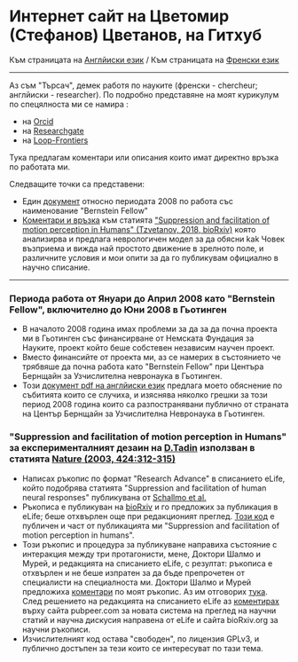 # Интернет сайт на Цветомир (Стефанов) Цветанов, на Гитхуб #

Към страницата на [Англйиски език](./README.md) / Към страницата на [Френски език](./README_fr.md)

 - - - 
 
Аз съм "Търсач", демек работя по науките (френски - chercheur; англйиски - researcher). По подробно представяне на моят курикулум по спецялноста ми се намира :
- на [Orcid](https://orcid.org/0000-0002-2553-4741)
- на [Researchgate](https://www.researchgate.net/profile/Tzvetomir_Tzvetanov)
- на [Loop-Frontiers](https://loop.frontiersin.org/people/17380/overview)

Тука предлагам коментари или описания които имат директно връзка по работата ми.

Следващите точки са представени:
- Един [документ](#bernsteinfellow2008) относно периодата 2008 по работа със наименование "Bernstein Fellow"
- [Коментари и връзка](#tzvetanov2019schallmo2018) към статията ["Suppression and facilitation of motion perception in Humans" (Tzvetanov, 2018, bioRxiv)](https://www.biorxiv.org/content/10.1101/465807v1) която анализирва и предлага неврологичен модел за да обясни kak Човек възприема и вижда най простото движение в зрелното поле, и различните условия и мои опити за да го публикувам официално в научно списание.

 - - - 

### Периода работа от Януари до Април 2008 като "Bernstein Fellow", включително до Юни 2008 в Гьотинген <a name="bernsteinfellow2008"></a> ###
- В началото 2008 година имах проблеми за да за да почна проекта ми в Гьотинген със финансирване от Немската Фундация за Науките, проект който беше собстевен независим научен проект.
- Вместо финансийте от проекта ми, аз се намерих в състоянието че трябвяше да почна работа като "Bernstein Fellow" при Центъра Бернщайн за Узчислителна невронаука в Гьотинген.
- Този [документ pdf на англйиски език](./document_pour_periode_BCCN2008_tzvetanov_5.pdf) предлага моето обяснение по събитията които се случиха, и изяснява няколко грешки за този период 2008 година които са разпостранявани публично от страната на Център Бернщайн за Узчислителна Невронаука в Гьотинген.

### "Suppression and facilitation of motion perception in Humans" за експерименталният дезаин на [D.Tadin](http://www2.bcs.rochester.edu/sites/duje/) използван в статията [Nature (2003, 424:312-315)](https://www.nature.com/articles/nature01800) <a name="tzvetanov2019schallmo2018"></a> ###
- Написах ръкопис по формат "Research Advance" в списанието eLife, който подобрява статията "Suppression and facilitation of human neural responses" публикувана от [Schallmo et al.](https://elifesciences.org/articles/30334)
- Ръкописа е публикуван на [bioRxiv](https://www.biorxiv.org/content/10.1101/465807v1) и го предложих за публикация в eLife; беше отхвърлен още при редакционият преглед. [Този код](https://github.com/tzvet/Data-Model-MotionSuppressionFacilitation-2018) е публичен и част от публикацията ми "Suppression and facilitation of motion perception in humans".
- Този ръкопис и процедура за публикуване направиха състояние с интеракция между три протагонисти, мене, Доктори Шалмо и Мурей, и редакцията на списанието eLife, с резултат: ръкописа е отхвърлен и не беше изпратен за да бъде препрочетен от специалисти на специалноста ми. Доктори Шалмо и Мурей предложиха [коментари](https://www.biorxiv.org/content/10.1101/495291v1) по моят ръкопис. Аз им отговорих [тука](https://arxiv.org/abs/1902.01574). След решението на редакцията на списанието eLife аз [коментирах](https://pubpeer.com/publications/54A0746E8265090D11950DD2ECEFB7) върху сайта pubpeer.com за новата система на преглед на научни статий и научна дискусия направена от eLife и сайта bioRxiv.org за научни ръкописи.
- Изчислителният код остава "свободен", по лицензия GPLv3, и публично достъпен за тези които се интересуват по тази тема.
